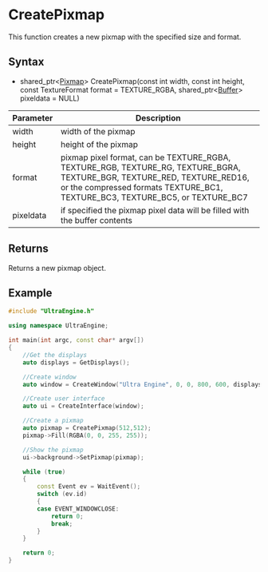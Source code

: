 # CreatePixmap

This function creates a new pixmap with the specified size and format.

## Syntax

- shared_ptr<[Pixmap](Pixmap.md)\> CreatePixmap(const int width, const int height, const TextureFormat format = TEXTURE_RGBA, shared_ptr<[Buffer](Buffer.md)> pixeldata = NULL)

| Parameter | Description |
|---|---|
| width | width of the pixmap |
| height | height of the pixmap |
| format | pixmap pixel format, can be TEXTURE_RGBA, TEXTURE_RGB, TEXTURE_RG, TEXTURE_BGRA, TEXTURE_BGR, TEXTURE_RED, TEXTURE_RED16, or the compressed formats TEXTURE_BC1, TEXTURE_BC3, TEXTURE_BC5, or TEXTURE_BC7 |
| pixeldata | if specified the pixmap pixel data will be filled with the buffer contents |

## Returns

Returns a new pixmap object.

## Example

```c++
#include "UltraEngine.h"

using namespace UltraEngine;

int main(int argc, const char* argv[])
{
    //Get the displays
    auto displays = GetDisplays();

    //Create window
    auto window = CreateWindow("Ultra Engine", 0, 0, 800, 600, displays[0]);

    //Create user interface
    auto ui = CreateInterface(window);

    //Create a pixmap
    auto pixmap = CreatePixmap(512,512);
    pixmap->Fill(RGBA(0, 0, 255, 255));

    //Show the pixmap
    ui->background->SetPixmap(pixmap);

    while (true)
    {
        const Event ev = WaitEvent();
        switch (ev.id)
        {
        case EVENT_WINDOWCLOSE:
            return 0;
            break;
        }
    }

    return 0;
}
```
